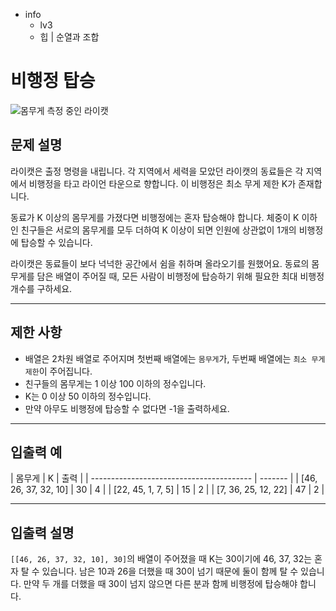 - info
    - lv3
    - 힙 | 순열과 조합

# 비행정 탑승
![몸무게 측정 중인 라이캣](./13_1.webp)

## 문제 설명
라이캣은 출정 명령을 내립니다. 각 지역에서 세력을 모았던 라이캣의 동료들은 각 지역에서 비행정을 타고 라이언 타운으로 향합니다. 이 비행정은 최소 무게 제한 K가 존재합니다.

동료가 K 이상의 몸무게를 가졌다면 비행정에는 혼자 탑승해야 합니다. 체중이 K 이하인 친구들은 서로의 몸무게를 모두 더하여 K 이상이 되면 인원에 상관없이 1개의 비행정에 탑승할 수 있습니다.

라이캣은 동료들이 보다 넉넉한 공간에서 쉼을 취하며 올라오기를 원했어요. 동료의 몸무게를 담은 배열이 주어질 때, 모든 사람이 비행정에 탑승하기 위해 필요한 최대 비행정 개수를 구하세요.

---

## 제한 사항

- 배열은 2차원 배열로 주어지며 첫번째 배열에는 `몸무게`가, 두번째 배열에는 `최소 무게 제한`이 주어집니다.
- 친구들의 몸무게는 1 이상 100 이하의 정수입니다.
- K는 0 이상 50 이하의 정수입니다.
- 만약 아무도 비행정에 탑승할 수 없다면 -1을 출력하세요.

---

## 입출력 예

| 몸무게                                  | K | 출력 |
| ---------------------------------------- | ------- |
| [46, 26, 37, 32, 10] | 30 | 4 |
| [22, 45, 1, 7, 5] | 15 | 2 |
| [7, 36, 25, 12, 22] | 47 | 2 |

---

## 입출력 설명

`[[46, 26, 37, 32, 10], 30]`의 배열이 주어졌을 때 K는 30이기에 46, 37, 32는 혼자 탈 수 있습니다. 남은 10과 26을 더했을 때 30이 넘기 때문에 둘이 함께 탈 수 있습니다. 만약 두 개를 더했을 때 30이 넘지 않으면 다른 분과 함께 비행정에 탑승해야 합니다.
